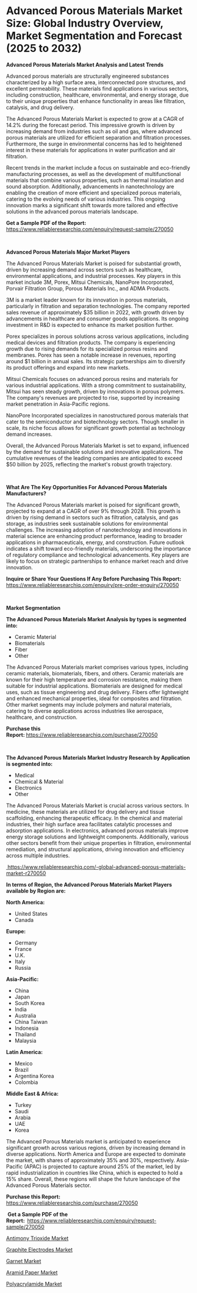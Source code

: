 <p><h1>Advanced Porous Materials Market Size: Global Industry Overview, Market Segmentation and Forecast (2025 to 2032)</h1></p><p><strong>Advanced Porous Materials Market Analysis and Latest Trends</strong></p>
<p><p>Advanced porous materials are structurally engineered substances characterized by a high surface area, interconnected pore structures, and excellent permeability. These materials find applications in various sectors, including construction, healthcare, environmental, and energy storage, due to their unique properties that enhance functionality in areas like filtration, catalysis, and drug delivery.</p><p>The Advanced Porous Materials Market is expected to grow at a CAGR of 14.2% during the forecast period. This impressive growth is driven by increasing demand from industries such as oil and gas, where advanced porous materials are utilized for efficient separation and filtration processes. Furthermore, the surge in environmental concerns has led to heightened interest in these materials for applications in water purification and air filtration.</p><p>Recent trends in the market include a focus on sustainable and eco-friendly manufacturing processes, as well as the development of multifunctional materials that combine various properties, such as thermal insulation and sound absorption. Additionally, advancements in nanotechnology are enabling the creation of more efficient and specialized porous materials, catering to the evolving needs of various industries. This ongoing innovation marks a significant shift towards more tailored and effective solutions in the advanced porous materials landscape.</p></p>
<p><strong>Get a Sample PDF of the Report:&nbsp;</strong> <a href="https://www.reliableresearchiq.com/enquiry/request-sample/270050?utm_campaign=1876&utm_medium=2&utm_source=Github&utm_content=ia&utm_term=02042025&utm_id=advanced-porous-materials">https://www.reliableresearchiq.com/enquiry/request-sample/270050</a></p>
<p>&nbsp;</p>
<p><strong>Advanced Porous Materials Major Market Players</strong></p>
<p><p>The Advanced Porous Materials Market is poised for substantial growth, driven by increasing demand across sectors such as healthcare, environmental applications, and industrial processes. Key players in this market include 3M, Porex, Mitsui Chemicals, NanoPore Incorporated, Porvair Filtration Group, Porous Materials Inc., and ADMA Products.</p><p>3M is a market leader known for its innovation in porous materials, particularly in filtration and separation technologies. The company reported sales revenue of approximately $35 billion in 2022, with growth driven by advancements in healthcare and consumer goods applications. Its ongoing investment in R&D is expected to enhance its market position further.</p><p>Porex specializes in porous solutions across various applications, including medical devices and filtration products. The company is experiencing growth due to rising demands for its specialized porous resins and membranes. Porex has seen a notable increase in revenues, reporting around $1 billion in annual sales. Its strategic partnerships aim to diversify its product offerings and expand into new markets.</p><p>Mitsui Chemicals focuses on advanced porous resins and materials for various industrial applications. With a strong commitment to sustainability, Mitsui has seen steady growth, driven by innovations in porous polymers. The company's revenues are projected to rise, supported by increasing market penetration in Asia-Pacific regions.</p><p>NanoPore Incorporated specializes in nanostructured porous materials that cater to the semiconductor and biotechnology sectors. Though smaller in scale, its niche focus allows for significant growth potential as technology demand increases.</p><p>Overall, the Advanced Porous Materials Market is set to expand, influenced by the demand for sustainable solutions and innovative applications. The cumulative revenues of the leading companies are anticipated to exceed $50 billion by 2025, reflecting the market's robust growth trajectory.</p></p>
<p>&nbsp;</p>
<p><strong>What Are The Key Opportunities For Advanced Porous Materials Manufacturers?</strong></p>
<p><p>The Advanced Porous Materials market is poised for significant growth, projected to expand at a CAGR of over 9% through 2028. This growth is driven by rising demand in sectors such as filtration, catalysis, and gas storage, as industries seek sustainable solutions for environmental challenges. The increasing adoption of nanotechnology and innovations in material science are enhancing product performance, leading to broader applications in pharmaceuticals, energy, and construction. Future outlook indicates a shift toward eco-friendly materials, underscoring the importance of regulatory compliance and technological advancements. Key players are likely to focus on strategic partnerships to enhance market reach and drive innovation.</p></p>
<p><strong>Inquire or Share Your Questions If Any Before Purchasing This Report:</strong> <a href="https://www.reliableresearchiq.com/enquiry/pre-order-enquiry/270050?utm_campaign=1876&utm_medium=2&utm_source=Github&utm_content=ia&utm_term=02042025&utm_id=advanced-porous-materials">https://www.reliableresearchiq.com/enquiry/pre-order-enquiry/270050</a></p>
<p>&nbsp;</p>
<p><strong>Market Segmentation</strong></p>
<p><strong>The Advanced Porous Materials Market Analysis by types is segmented into:</strong></p>
<p><ul><li>Ceramic Material</li><li>Biomaterials</li><li>Fiber</li><li>Other</li></ul></p>
<p><p>The Advanced Porous Materials market comprises various types, including ceramic materials, biomaterials, fibers, and others. Ceramic materials are known for their high temperature and corrosion resistance, making them suitable for industrial applications. Biomaterials are designed for medical uses, such as tissue engineering and drug delivery. Fibers offer lightweight and enhanced mechanical properties, ideal for composites and filtration. Other market segments may include polymers and natural materials, catering to diverse applications across industries like aerospace, healthcare, and construction.</p></p>
<p><strong>Purchase this Report:&nbsp;</strong><a href="https://www.reliableresearchiq.com/purchase/270050?utm_campaign=1876&utm_medium=2&utm_source=Github&utm_content=ia&utm_term=02042025&utm_id=advanced-porous-materials">https://www.reliableresearchiq.com/purchase/270050</a></p>
<p>&nbsp;</p>
<p><strong>The Advanced Porous Materials Market Industry Research by Application is segmented into:</strong></p>
<p><ul><li>Medical</li><li>Chemical & Material</li><li>Electronics</li><li>Other</li></ul></p>
<p><p>The Advanced Porous Materials Market is crucial across various sectors. In medicine, these materials are utilized for drug delivery and tissue scaffolding, enhancing therapeutic efficacy. In the chemical and material industries, their high surface area facilitates catalytic processes and adsorption applications. In electronics, advanced porous materials improve energy storage solutions and lightweight components. Additionally, various other sectors benefit from their unique properties in filtration, environmental remediation, and structural applications, driving innovation and efficiency across multiple industries.</p></p>
<p><a href="https://www.reliableresearchiq.com/-global-advanced-porous-materials-market-r270050?utm_campaign=1876&utm_medium=2&utm_source=Github&utm_content=ia&utm_term=02042025&utm_id=advanced-porous-materials">&nbsp;https://www.reliableresearchiq.com/-global-advanced-porous-materials-market-r270050</a></p>
<p><strong>In terms of Region, the Advanced Porous Materials Market Players available by Region are:</strong></p>
<p>
    <p> <strong> North America: </strong>
        <ul>
            <li>United States</li>
            <li>Canada</li>
        </ul>
        </p> 
    <p> <strong> Europe: </strong>
        <ul>
            <li>Germany</li>
            <li>France</li>
            <li>U.K.</li>
            <li>Italy</li>
            <li>Russia</li>
        </ul>
        </p> 
    <p> <strong> Asia-Pacific: </strong>
        <ul>
            <li>China</li>
            <li>Japan</li>
            <li>South Korea</li>
            <li>India</li>
            <li>Australia</li>
            <li>China Taiwan</li>
            <li>Indonesia</li>
            <li>Thailand</li>
            <li>Malaysia</li>
        </ul>
        </p> 
    <p> <strong> Latin America: </strong>
        <ul>
            <li>Mexico</li>
            <li>Brazil</li>
            <li>Argentina Korea</li>
            <li>Colombia</li>
        </ul>
        </p> 
    <p> <strong> Middle East & Africa: </strong>
        <ul>
            <li>Turkey</li>
            <li>Saudi</li>
            <li>Arabia</li>
            <li>UAE</li>
            <li>Korea</li>
        </ul>
    </p>
    </p>
<p><p>The Advanced Porous Materials market is anticipated to experience significant growth across various regions, driven by increasing demand in diverse applications. North America and Europe are expected to dominate the market, with shares of approximately 35% and 30%, respectively. Asia-Pacific (APAC) is projected to capture around 25% of the market, led by rapid industrialization in countries like China, which is expected to hold a 15% share. Overall, these regions will shape the future landscape of the Advanced Porous Materials sector.</p></p>
<p><strong>Purchase this Report: </strong><a href="https://www.reliableresearchiq.com/purchase/270050?utm_campaign=1876&utm_medium=2&utm_source=Github&utm_content=ia&utm_term=02042025&utm_id=advanced-porous-materials">https://www.reliableresearchiq.com/purchase/270050</a></p>
<p>&nbsp;<strong>Get a Sample PDF of the Report:&nbsp;&nbsp;</strong><a href="https://www.reliableresearchiq.com/enquiry/request-sample/270050?utm_campaign=1876&utm_medium=2&utm_source=Github&utm_content=ia&utm_term=02042025&utm_id=advanced-porous-materials">https://www.reliableresearchiq.com/enquiry/request-sample/270050</a></p>
<p><strong></strong></p>
<p><p><a href="https://github.com/iontahoehlct/Market-Research-Report-List-1/blob/main/antimony-trioxide-market.md?utm_campaign=1876&utm_medium=2&utm_source=Github&utm_content=ia&utm_term=02042025&utm_id=advanced-porous-materials">Antimony Trioxide Market</a></p><p><a href="https://github.com/drissahrouk/Market-Research-Report-List-1/blob/main/graphite-electrodes-market.md?utm_campaign=1876&utm_medium=2&utm_source=Github&utm_content=ia&utm_term=02042025&utm_id=advanced-porous-materials">Graphite Electrodes Market</a></p><p><a href="https://github.com/nxauwedaroui2/Market-Research-Report-List-1/blob/main/garnet-market.md?utm_campaign=1876&utm_medium=2&utm_source=Github&utm_content=ia&utm_term=02042025&utm_id=advanced-porous-materials">Garnet Market</a></p><p><a href="https://github.com/habyoneub/Market-Research-Report-List-1/blob/main/aramid-paper-market.md?utm_campaign=1876&utm_medium=2&utm_source=Github&utm_content=ia&utm_term=02042025&utm_id=advanced-porous-materials">Aramid Paper Market</a></p><p><a href="https://github.com/kemauteve/Market-Research-Report-List-1/blob/main/polyacrylamide-market.md?utm_campaign=1876&utm_medium=2&utm_source=Github&utm_content=ia&utm_term=02042025&utm_id=advanced-porous-materials">Polyacrylamide Market</a></p></p>